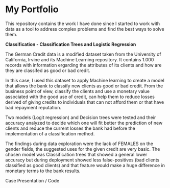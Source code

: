 # My Portfolio
This repository contains the work I have done since I started to work with data as a tool to address complex problems and find the best ways to solve them. 

**Classification - Classification Trees and Logistic Regression**

The German Credit data is a modified dataset taken from the University of California, Irvine and its Machine Learning repository.  It contains 1.000 records with information ergarding the attributes of its clients and how are they are classifed as good or bad credit. 

In this case, I used this dataset to apply Machine learning to create a model that allows the bank to classify new clients as good or bad credit. From the business point of view, classify the clients and use a monetary value associated with the good use of credit, can help them to reduce losses derived of giving credits to individuals that can not afford them or that have bad repayment reputation.

Two models (Logit regression) and Decision trees were tested and their accuracy analyzed to decide which one will fit better the prediction of new clients and reduce the current losses the bank had before the implementation of a classification method.


The findings during data exploration were the lack of FEMALES on the gender fields, the suggested uses for the given credit are very basic.
The chosen model was Classification trees that showed a general lower accuracy but during deployment showed less false-positives (bad clients classified as good clients) and that feature would make a huge difference in monetary terms to the bank results. 



Case Presentation / Code 
